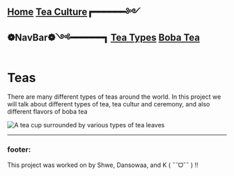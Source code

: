 [Home](https://github.com/319SoftDev/wiki-project-group-wya_dansowaa/edit/main/README.md)      [Tea Culture](https://github.com/319SoftDev/wiki-project-group-wya_dansowaa/blob/main/Tea-Culture/what-is-tea-culture.md)┏━━━━━━༻❁**NavBar**❁༺━━━━━━┓ [Tea Types](https://github.com/319SoftDev/wiki-project-group-wya_dansowaa/blob/main/Tea-Types/tea%20types.md) [Boba Tea](https://github.com/319SoftDev/wiki-project-group-wya_dansowaa/blob/main/tea/top-three-boba/ClassicBlackMilk.md)
----

# Teas
There are many different types of teas around the world. In this project we will talk about different types of tea, tea cultur and ceremony, and also different flavors of boba tea


![A tea cup surrounded by various types of tea leaves](https://d3i6fh83elv35t.cloudfront.net/static/2024/01/GettyImages-157418534-e1706305324274-1024x614.jpg)

---- 

### footer:
This project was worked on by Shwe, Dansowaa, and K 
( ˶ˆᗜˆ˵ ) !!
